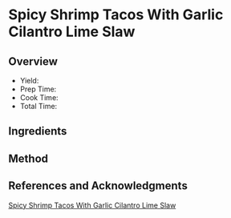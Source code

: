 # Spicy Shrimp Tacos With Garlic Cilantro Lime Slaw

## Overview

- Yield:
- Prep Time:
- Cook Time:
- Total Time:

## Ingredients


## Method



## References and Acknowledgments

[Spicy Shrimp Tacos With Garlic Cilantro Lime Slaw](https://pinchofyum.com/spicy-shrimp-tacos-with-garlic-cilantro-lime-slaw)
